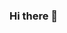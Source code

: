 ### Hi there 👋

<!--
**AnkushAneja/AnkushAneja** is a ✨ _special_ ✨ repository because its `README.md` (this file) appears on your GitHub profile.

Here are some ideas to get you started:

- 🔭 I’m currently working on Projects related to Python , ML , DL , Data Science
- 🌱 I’m currently learning Pytorch and Opencv
- 👯 I’m looking to collaborate on industry level Projects.
- 🤔 I’m looking for help with Internship / Job opportunities.
- 💬 Ask me about Data Science as thats what defines me.
- 📫 How to reach me: https://www.linkedin.com/in/ankush-aneja-589431182/ 
- ⚡ Fun fact: In love with Datasets and Laptop 😂
-->
